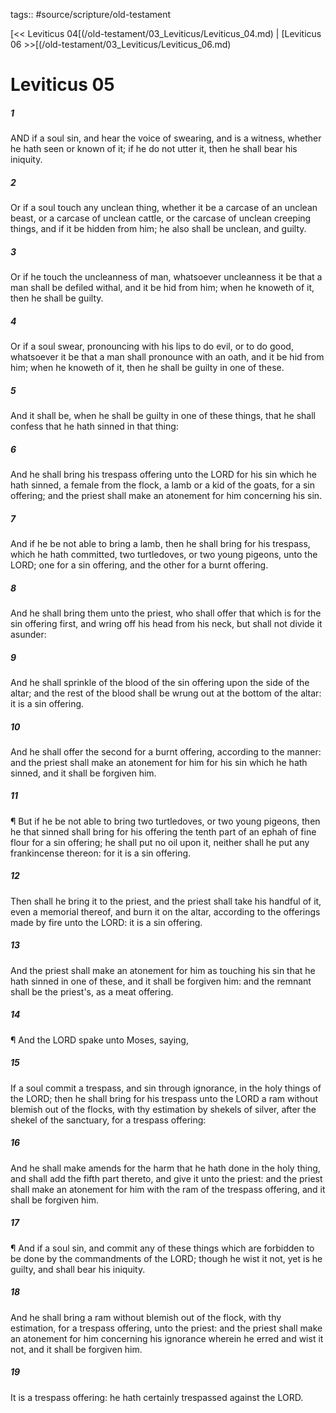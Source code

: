 tags:: #source/scripture/old-testament

[<< Leviticus 04[(/old-testament/03_Leviticus/Leviticus_04.md) | [Leviticus 06 >>[(/old-testament/03_Leviticus/Leviticus_06.md)

# Leviticus 05

##### 1

AND if a soul sin, and hear the voice of swearing, and is a witness, whether he hath seen or known of it; if he do not utter it, then he shall bear his iniquity.

##### 2

Or if a soul touch any unclean thing, whether it be a carcase of an unclean beast, or a carcase of unclean cattle, or the carcase of unclean creeping things, and if it be hidden from him; he also shall be unclean, and guilty.

##### 3

Or if he touch the uncleanness of man, whatsoever uncleanness it be that a man shall be defiled withal, and it be hid from him; when he knoweth of it, then he shall be guilty.

##### 4

Or if a soul swear, pronouncing with his lips to do evil, or to do good, whatsoever it be that a man shall pronounce with an oath, and it be hid from him; when he knoweth of it, then he shall be guilty in one of these.

##### 5

And it shall be, when he shall be guilty in one of these things, that he shall confess that he hath sinned in that thing:

##### 6

And he shall bring his trespass offering unto the LORD for his sin which he hath sinned, a female from the flock, a lamb or a kid of the goats, for a sin offering; and the priest shall make an atonement for him concerning his sin.

##### 7

And if he be not able to bring a lamb, then he shall bring for his trespass, which he hath committed, two turtledoves, or two young pigeons, unto the LORD; one for a sin offering, and the other for a burnt offering.

##### 8

And he shall bring them unto the priest, who shall offer that which is for the sin offering first, and wring off his head from his neck, but shall not divide it asunder:

##### 9

And he shall sprinkle of the blood of the sin offering upon the side of the altar; and the rest of the blood shall be wrung out at the bottom of the altar: it is a sin offering.

##### 10

And he shall offer the second for a burnt offering, according to the manner: and the priest shall make an atonement for him for his sin which he hath sinned, and it shall be forgiven him.

##### 11

¶ But if he be not able to bring two turtledoves, or two young pigeons, then he that sinned shall bring for his offering the tenth part of an ephah of fine flour for a sin offering; he shall put no oil upon it, neither shall he put any frankincense thereon: for it is a sin offering.

##### 12

Then shall he bring it to the priest, and the priest shall take his handful of it, even a memorial thereof, and burn it on the altar, according to the offerings made by fire unto the LORD: it is a sin offering.

##### 13

And the priest shall make an atonement for him as touching his sin that he hath sinned in one of these, and it shall be forgiven him: and the remnant shall be the priest's, as a meat offering.

##### 14

¶ And the LORD spake unto Moses, saying,

##### 15

If a soul commit a trespass, and sin through ignorance, in the holy things of the LORD; then he shall bring for his trespass unto the LORD a ram without blemish out of the flocks, with thy estimation by shekels of silver, after the shekel of the sanctuary, for a trespass offering:

##### 16

And he shall make amends for the harm that he hath done in the holy thing, and shall add the fifth part thereto, and give it unto the priest: and the priest shall make an atonement for him with the ram of the trespass offering, and it shall be forgiven him.

##### 17

¶ And if a soul sin, and commit any of these things which are forbidden to be done by the commandments of the LORD; though he wist it not, yet is he guilty, and shall bear his iniquity.

##### 18

And he shall bring a ram without blemish out of the flock, with thy estimation, for a trespass offering, unto the priest: and the priest shall make an atonement for him concerning his ignorance wherein he erred and wist it not, and it shall be forgiven him.

##### 19

It is a trespass offering: he hath certainly trespassed against the LORD.
